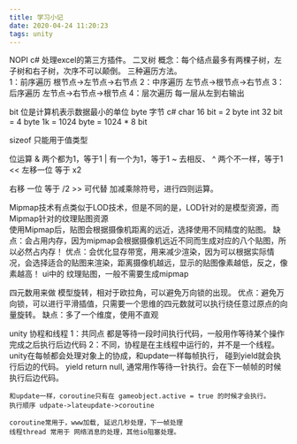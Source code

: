 ```yaml
---
title: 学习小记
date: 2020-04-24 11:20:23
tags: unity
---
```


NOPI c# 处理excel的第三方插件。
二叉树 
	概念：每个结点最多有两棵子树，左子树和右子树，次序不可以颠倒。
	三种遍历方法。  
	1：前序遍历 根节点->左节点->右节点
	2：中序遍历 左节点->根节点->右节点
	3：后序遍历 左节点->右节点->根节点
	4：层次遍历 每一层从左到右输出

<!-- more-->

bit 位是计算机表示数据最小的单位
byte 字节
c# char 16 bit = 2 byte
   int 32 bit = 4 byte
1k = 1024 byte = 1024 * 8 bit

sizeof 只能用于值类型

位运算 
&  两个都为1，等于1
|  有一个为1，等于1
~  去相反、
^  两个不一样，等于1
<< 左移一位 等于 x2

右移 一位 等于 /2           >>
可代替 加减乘除符号，进行四则运算。

Mipmap技术有点类似于LOD技术，但是不同的是，LOD针对的是模型资源，而Mipmap针对的纹理贴图资源  
使用Mipmap后，贴图会根据摄像机距离的远近，选择使用不同精度的贴图。
缺点：会占用内存，因为mipmap会根据摄像机远近不同而生成对应的八个贴图，所以必然占内存！
优点：会优化显存带宽，用来减少渲染，因为可以根据实际情况，会选择适合的贴图来渲染，距离摄像机越远，显示的贴图像素越低，反之，像素越高！
ui中的 纹理贴图，一般不需要生成mipmap

四元数用来做 模型旋转，相对于欧拉角，可以避免万向锁的出现。
优点：避免万向锁，可以进行平滑插值，只需要一个思维的四元数就可以执行绕任意过原点的向量旋转。
缺点：多了一个维度，使用不直观

unity 协程和线程 
	1：共同点 都是等待一段时间执行代码，一般用作等待某个操作完成之后执行后边代码
	2：不同，协程是在主线程中运行的，并不是一个线程。 unity在每帧都会处理对象上的协成，和update一样每帧执行，
	碰到yield就会执行后边的代码。
	yield return null, 通常用作等待一针执行。会在下一帧帧的时候执行后边代码。

	和update一样，coroutine只有在 gameobject.active = true 的时候才会执行。
	执行顺序 udpate->lateupdate->coroutine
	
	coroutine常用于，www加载, 延迟几秒处理，下一帧处理
	线程thread 常用于 网络消息的处理，其他io阻塞处理。